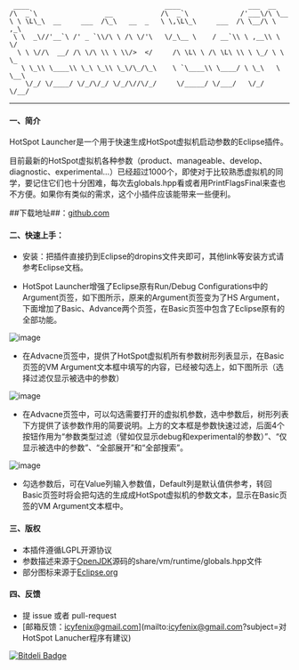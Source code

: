 ```
 ____                                  ____                 ___  __      
/\  _`\                 __            /\  _`\             /'___\/\ \__   
\ \ \L\_\  __     ___  /\_\   __  _   \ \,\L\_\     ___  /\ \__/\ \ ,_\  
 \ \  _\//'__`\ /' _ `\\/\ \ /\ \/'\   \/_\__ \    / __`\\ \ ,__\\ \ \/  
  \ \ \//\  __/ /\ \/\ \\ \ \\/>  </     /\ \L\ \ /\ \L\ \\ \ \_/ \ \ \_ 
   \ \_\\ \____\\ \_\ \_\\ \_\/\_/\_\    \ `\____\\ \____/ \ \_\   \ \__\
    \/_/ \/____/ \/_/\/_/ \/_/\//\/_/     \/_____/ \/___/   \/_/    \/__/
```                         

-----------------------                                                                         


#### 一、简介

HotSpot Launcher是一个用于快速生成HotSpot虚拟机启动参数的Eclipse插件。

目前最新的HotSpot虚拟机各种参数（product、manageable、develop、diagnostic、experimental...）已经超过1000个，即使对于比较熟悉虚拟机的同学，要记住它们也十分困难，每次去globals.hpp看或者用PrintFlagsFinal来查也不方便。如果你有类似的需求，这个小插件应该能带来一些便利。

##下载地址##：[github.com](https://raw.github.com/fenixsoft/hotspot.launcher/master/dest/plugins/org.fenixsoft.hotspot.launcher_1.0.0.201310291631.jar)


#### 二、快速上手：

- 安装：把插件直接扔到Eclipse的dropins文件夹即可，其他link等安装方式请参考Eclipse文档。

+ HotSpot Launcher增强了Eclipse原有Run/Debug Configurations中的Argument页签，如下图所示，原来的Argument页签变为了HS Argument，下面增加了Basic、Advance两个页签，在Basic页签中包含了Eclipse原有的全部功能。 

![image](https://raw.github.com/fenixsoft/hotspot.launcher/master/doc/sshot-1.png)

+ 在Advacne页签中，提供了HotSpot虚拟机所有参数树形列表显示，在Basic页签的VM Argument文本框中填写的内容，已经被勾选上，如下图所示（选择过滤仅显示被选中的参数）

![image](https://raw.github.com/fenixsoft/hotspot.launcher/master/doc/sshot-2.png)

+ 在Advacne页签中，可以勾选需要打开的虚拟机参数，选中参数后，树形列表下方提供了该参数作用的简要说明。上方的文本框是参数快速过滤，后面4个按钮作用为“参数类型过滤（譬如仅显示debug和experimental的参数）”、“仅显示被选中的参数”、“全部展开”和“全部搜索”。

![image](https://raw.github.com/fenixsoft/hotspot.launcher/master/doc/sshot-3.png)

+ 勾选参数后，可在Value列输入参数值，Default列是默认值供参考，转回Basic页签时将会把勾选的生成成HotSpot虚拟机的参数文本，显示在Basic页签的VM Argument文本框中。


#### 三、版权

- 本插件遵循LGPL开源协议
- 参数描述来源于[OpenJDK](http://openjdk.java.net/)源码的share/vm/runtime/globals.hpp文件
- 部分图标来源于[Eclipse.org](http://www.eclipse.org/)


#### 四、反馈

- 提 issue 或者 pull-request
- [邮箱反馈：icyfenix@gmail.com](mailto:icyfenix@gmail.com?subject=对HotSpot Lanucher程序有建议)


[![Bitdeli Badge](https://d2weczhvl823v0.cloudfront.net/fenixsoft/hotspot.launcher/trend.png)](https://bitdeli.com/free "Bitdeli Badge")

